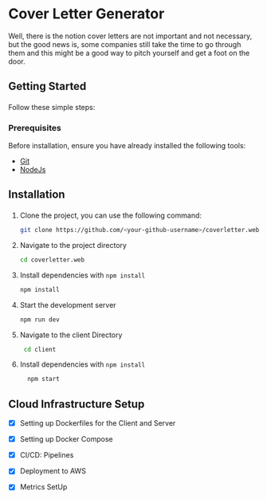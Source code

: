 # <div id="top"> Cover Letter Generator</div>
Well, there is the notion cover letters are not important and not necessary, but the good news is, some companies still take the time to go through them and this might be a good way to pitch yourself and get a foot on the door.


## <p id="getting_started">Getting Started</p>

Follow these simple steps:

### <p id="prerequisites">Prerequisites</p>

Before installation, ensure you have already installed the following tools:

-   [Git](https://git-scm.com/downloads)
-   [NodeJs](https://nodejs.org/en/download/)

## <p id="installation">Installation</p>

1. Clone the project, you can use the following command:

    ```bash
    git clone https://github.com/<your-github-username>/coverletter.web.git
    ```

2. Navigate to the project directory

    ```bash
    cd coverletter.web
    ```

3. Install dependencies with `npm install`

    ```bash
    npm install
    ```

4. Start the development server

    ```bash
    npm run dev
    ```
5. Navigate to the client Directory

    ```bash
     cd client
    ```

6. Install dependencies with `npm install`

    ```bash
      npm start
    ```
    
## Cloud Infrastructure Setup
- [x] Setting up Dockerfiles for the Client and Server
- [x] Setting up Docker Compose
- [x] CI/CD: Pipelines
- [x] Deployment to AWS
- [x] Metrics SetUp

